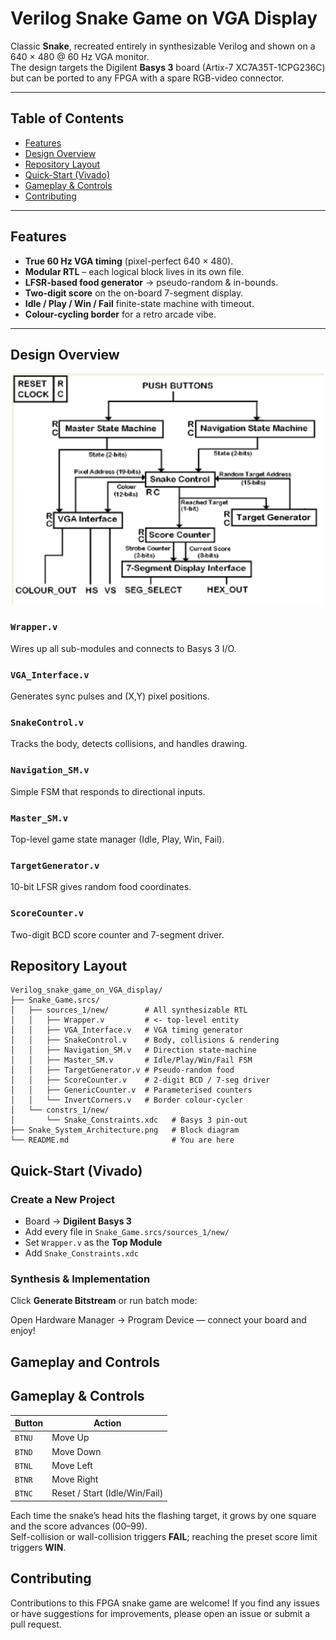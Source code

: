 # Verilog Snake Game on VGA Display

Classic **Snake**, recreated entirely in synthesizable Verilog and shown on a 640 × 480 @ 60 Hz VGA monitor.  
The design targets the Digilent **Basys 3** board (Artix-7 XC7A35T-1CPG236C) but can be ported to any FPGA with a spare RGB-video connector.

---

## Table of Contents

- [Features](#features)
- [Design Overview](#design-overview)
- [Repository Layout](#repository-layout)
- [Quick-Start (Vivado)](#quick-start-vivado)
- [Gameplay & Controls](#gameplay--controls)
- [Contributing](#contributing)


---

## Features
* **True 60 Hz VGA timing** (pixel-perfect 640 × 480).
* **Modular RTL** – each logical block lives in its own file.
* **LFSR-based food generator** → pseudo-random & in-bounds.
* **Two-digit score** on the on-board 7-segment display.
* **Idle / Play / Win / Fail** finite-state machine with timeout.
* **Colour-cycling border** for a retro arcade vibe.

---

## Design Overview

<p align="center">
  <img src="Snake_System_Architecture.png" alt="System Architecture" width="500"/>
</p>

### `Wrapper.v`
Wires up all sub-modules and connects to Basys 3 I/O.

### `VGA_Interface.v`
Generates sync pulses and (X,Y) pixel positions.

### `SnakeControl.v`
Tracks the body, detects collisions, and handles drawing.

### `Navigation_SM.v`
Simple FSM that responds to directional inputs.

### `Master_SM.v`
Top-level game state manager (Idle, Play, Win, Fail).

### `TargetGenerator.v`
10-bit LFSR gives random food coordinates.

### `ScoreCounter.v`
Two-digit BCD score counter and 7-segment driver.


## Repository Layout

```text
Verilog_snake_game_on_VGA_display/
├── Snake_Game.srcs/
│   ├── sources_1/new/        # All synthesizable RTL
│   │   ├── Wrapper.v         # <- top-level entity
│   │   ├── VGA_Interface.v   # VGA timing generator
│   │   ├── SnakeControl.v    # Body, collisions & rendering
│   │   ├── Navigation_SM.v   # Direction state-machine
│   │   ├── Master_SM.v       # Idle/Play/Win/Fail FSM
│   │   ├── TargetGenerator.v # Pseudo-random food
│   │   ├── ScoreCounter.v    # 2-digit BCD / 7-seg driver
│   │   ├── GenericCounter.v  # Parameterised counters
│   │   └── InvertCorners.v   # Border colour-cycler
│   └── constrs_1/new/
│       └── Snake_Constraints.xdc   # Basys 3 pin-out
├── Snake_System_Architecture.png   # Block diagram
└── README.md                       # You are here
```

## Quick-Start (Vivado)

### Create a New Project

- Board → **Digilent Basys 3**
- Add every file in `Snake_Game.srcs/sources_1/new/`
- Set `Wrapper.v` as the **Top Module**
- Add `Snake_Constraints.xdc`

### Synthesis & Implementation

Click **Generate Bitstream** or run batch mode:

Open Hardware Manager → Program Device — connect your board and enjoy!

## Gameplay and Controls

## Gameplay & Controls

| Button   | Action                         |
|----------|--------------------------------|
| `BTNU`   | Move Up                        |
| `BTND`   | Move Down                      |
| `BTNL`   | Move Left                      |
| `BTNR`   | Move Right                     |
| `BTNC`   | Reset / Start (Idle/Win/Fail)  |

Each time the snake’s head hits the flashing target, it grows by one square and the score advances (00–99).  
Self-collision or wall-collision triggers **FAIL**; reaching the preset score limit triggers **WIN**.

## Contributing

Contributions to this FPGA snake game are welcome! If you find any issues or have suggestions for improvements, please open an issue or submit a pull request.


